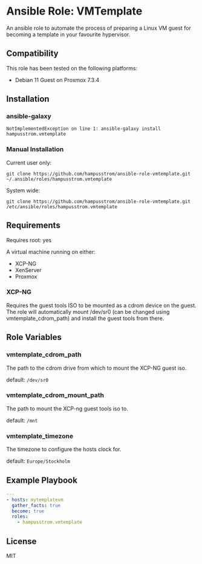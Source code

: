# Ansible Role: VMTemplate


An ansible role to automate the process of preparing a Linux VM guest for becoming a template in your favourite hypervisor.

## Compatibility
This role has been tested on the following platforms:
* Debian 11 Guest on Proxmox 7.3.4

## Installation
### ansible-galaxy
```
NotImplementedException on line 1: ansible-galaxy install hampusstrom.vmtemplate
```

### Manual Installation
Current user only:
```
git clone https://github.com/hampusstrom/ansible-role-vmtemplate.git ~/.ansible/roles/hampusstrom.vmtemplate
```
System wide:
```
git clone https://github.com/hampusstrom/ansible-role-vmtemplate.git /etc/ansible/roles/hampusstrom.vmtemplate
```


## Requirements

Requires root: yes

A virtual machine running on either:
* XCP-NG
* XenServer
* Proxmox

### XCP-NG
Requires the guest tools ISO to be mounted as a cdrom device on the guest.
The role will automatically mount /dev/sr0 (can be changed using vmtemplate_cdrom_path) and install the guest tools from there.

## Role Variables

### vmtemplate_cdrom_path
The path to the cdrom drive from which to mount the XCP-NG guest iso.

default: `/dev/sr0`

### vmtemplate_cdrom_mount_path
The path to mount the XCP-ng guest tools iso to.

default: `/mnt`

### vmtemplate_timezone
The timezone to configure the hosts clock for.

default: `Europe/Stockholm`


## Example Playbook

```yaml
---
- hosts: mytemplatevm
  gather_facts: true
  become: true
  roles:
    - hampusstrom.vmtemplate
```
License
-------

MIT

